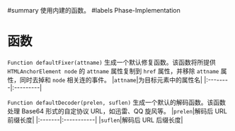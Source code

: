 ﻿#summary 使用内建的函数。
#labels Phase-Implementation
# 函数 #

`Function defaultFixer(attname)` 生成一个默认修复函数。该函数将所提供 `HTMLAnchorElement node` 的 `attname` 属性复制到 `href` 属性，并移除 `attname` 属性，同时去掉和 `node` 相关连的事件。
|`attname`|为目标元素中的属性名|
|:--------|:---------|


`Function defaultDecoder(prelen, suflen)` 生成一个默认的解码函数。该函数处理 Base64 形式的自定协议 URL，如迅雷、QQ 旋风等。
|`prelen`|解码后 URL 前缀长度|
|:-------|:-----------|
|`suflen`|解码后 URL 后缀长度|